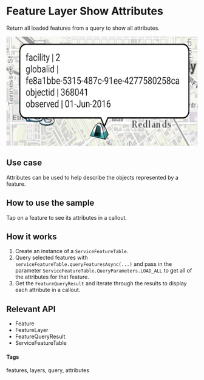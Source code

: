# Feature Layer Show Attributes

Return all loaded features from a query to show all attributes.

![Feature Layer Show Attributes App](feature-layer-show-attributes.png)

## Use case

Attributes can be used to help describe the objects represented by a feature.

## How to use the sample

Tap on a feature to see its attributes in a callout.

## How it works

1. Create an instance of a `ServiceFeatureTable`.
2. Query selected features with `serviceFeatureTable.queryFeaturesAsync(...)` and pass in the parameter `ServiceFeatureTable.QueryParameters.LOAD_ALL` to get all of the attributes for that feature.
3. Get the `FeatureQueryResult` and iterate through the results to display each attribute in a callout.

## Relevant API

* Feature
* FeatureLayer
* FeatureQueryResult
* ServiceFeatureTable

#### Tags

features, layers, query, attributes
